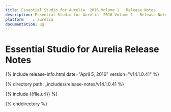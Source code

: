 ```yaml
---
title: Essential Studio for Aurelia  2016 Volume 1   Release Notes  
description: Essential Studio for Aurelia  2016 Volume 1   Release Notes  
platform	: aurelia
documentation: ug
---
```


# Essential Studio for Aurelia  Release Notes  

{% include release-info.html date="April 5, 2016"  version="v14.1.0.41" %} 

{% directory path: _includes/release-notes/v14.1.0.41 %}

{% include {{file.url}} %}

{% enddirectory %}